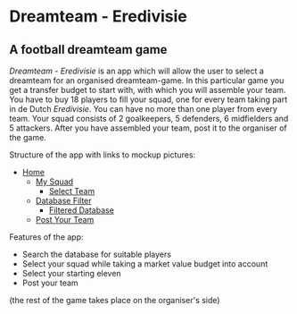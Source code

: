 Dreamteam - Eredivisie
======================
A football dreamteam game
-------------------------

*Dreamteam - Eredivisie* is an app which will allow the user to select a dreamteam for an organised dreamteam-game. In this particular game you get a transfer budget to start with, with which you will assemble your team. You have to buy 18 players to fill your squad, one for every team taking part in de Dutch *Eredivisie*. You can have no more than one player from every team. Your squad consists of 2 goalkeepers, 5 defenders, 6 midfielders and 5 attackers. After you have assembled your team, post it to the organiser of the game.

Structure of the app with links to mockup pictures:
* [Home][]
	* [My Squad][]
		* [Select Team][]
	* [Database Filter][]
		* [Filtered Database][]
	* [Post Your Team][]

[Home]: https://github.com/Sjaakja/native_app/blob/master/doc/home.png
[My Squad]: https://github.com/Sjaakja/native_app/blob/master/doc/my_squad.png
[Select Team]: https://github.com/Sjaakja/native_app/blob/master/doc/input.png
[Database Filter]: https://github.com/Sjaakja/native_app/blob/master/doc/database_filter.png
[Filtered Database]: https://github.com/Sjaakja/native_app/blob/master/doc/filtered_database.png
[Post Your Team]: https://github.com/Sjaakja/native_app/blob/master/doc/post.png


Features of the app:
* Search the database for suitable players
* Select your squad while taking a market value budget into account
* Select your starting eleven
* Post your team

(the rest of the game takes place on the organiser's side)